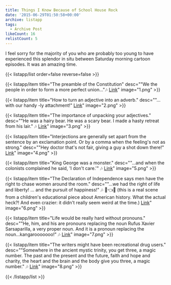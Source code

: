 ```yaml
---
title: Things I Know Because of School House Rock
date: '2015-06-29T01:50:58+00:00'
archive: listapp
tags: 
  - Archive Post
likeCount: 16
relistCount: 5
---
```


I feel sorry for the majority of you who are probably too young to have experienced this splendor in situ between Saturday morning cartoon episodes. It was an amazing time.

<!--more-->

{{< listapp/list order=false reverse=false >}}

   {{< listapp/item title="The preamble of the Constitution"
      desc="\"We the people in order to form a more perfect union...\"🎶 [Link](http://bit.ly/1g2EneL)"
      image="1.png" >}}

   {{< listapp/item title="How to turn an adjective into an adverb."
      desc="\"…with our handy -ly attachment!\" [Link](http://bit.ly/1eVjpOH)"
      image="2.png" >}}

   {{< listapp/item title="The importance of unpacking your adjectives."
      desc="\"He was a hairy bear. He was a scary bear. I made a hasty retreat from his lair.\" 🎶 [Link](http://bit.ly/1KkIzBz)"
      image="3.png" >}}

   {{< listapp/item title="Interjections are generally set apart from the sentence by an exclamation point. Or by a comma when the feeling's not as strong."
      desc="\"Hey doctor that's not fair, giving a guy a shot down there!\" [Link](http://bit.ly/1Nqde0i)"
      image="4.png" >}}

   {{< listapp/item title="King George was a monster."
      desc="\"...and when the colonists complained he said, 'I don't care.'\" 🎶 [Link](http://bit.ly/1SY6HwU)"
      image="5.png" >}}

   {{< listapp/item title="The Declaration of Independence says men have the right to chase women around the room."
      desc="\"…we had the right of life and liberty! … and the pursuit of happiness!\" 🎶 🏃👈😙 (this is a real scene from a children's educational piece about American history. What the actual heck?! And even crazier: it didn't really seem weird at the time.) [Link](http://bit.ly/1GL3GIP)"
      image="6.png" >}}

   {{< listapp/item title="Life would be really hard without pronouns."
      desc="\"He, him, and his are pronouns replacing the noun Rufus Xavier Sarsaparilla, a very proper noun. And it is a pronoun replacing the noun...kangarooooooo!\" 🎶 [Link](http://bit.ly/1g2EoQ1)"
      image="7.png" >}}

   {{< listapp/item title="The writers might have been recreational drug users."
      desc="\"Somewhere in the ancient mystic trinity, you get three, a magic number. The past and the present and the future, faith and hope and charity, the heart and the brain and the body give you three, a magic number.\" 🎶 [Link](http://bit.ly/1eVjsdk)"
      image="8.png" >}}

{{< /listapp/list >}}
